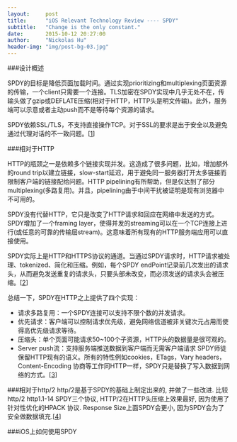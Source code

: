 ```yaml
---
layout:     post
title:      "iOS Relevant Technology Review ---- SPDY"
subtitle:   "Change is the only constant."
date:       2015-10-12 20:27:00
author:     "Nickolas Hu"
header-img: "img/post-bg-03.jpg"
---
```


###设计概述

SPDY的目标是降低页面加载时间。通过实现prioritizing和multiplexing页面资源的传输，一个client只需要一个连接。TLS加密在SPDY实现中几乎无处不在，传输头做了gzip或DEFLATE压缩(相对于HTTP，HTTP头是明文传输)。此外，服务端可以示意或者主动push而不是等待每个资源的请求。

SPDY依赖SSL/TLS，不支持直接操作TCP。对于SSL的要求是出于安全以及避免通过代理对话的不一致问题。[[1]]


###相对于HTTP

HTTP的瓶颈之一是依赖多个链接实现并发。这造成了很多问题，比如，增加额外的round trip以建立链接，slow-start延迟，用于避免同一服务器打开太多链接而限制客户端的链接配给问题。HTTP pipelining有所帮助，但是仅达到了部分multiplexing(多路复用)。并且，pipelining由于中间干扰被证明是现有浏览器中不可用的。

SPDY没有代替HTTP，它只是改变了HTTP请求和回应在网络中发送的方式。
SPDY增加了一个framing layer，使得并发的streaming可以在一个TCP连接上进行(或任意的可靠的传输层stream)。这意味着所有现有的HTTP服务端应用可以直接使用。

SPDY实际上是HTTP和HTTPS协议的通道。当通过SPDY请求时，HTTP请求被处理、tokenized、简化和压缩。例如，每个SPDY endPoint记录前几次发出的请求头，从而避免发送重复的请求头，只要头部未改变，而必须发送的请求头会被压缩。[[2]]

总结一下，SPDY在HTTP之上提供了四个实现：
- 请求多路复用：一个SPDY连接可以支持不限个数的并发请求。
- 优先请求：客户端可以控制请求优先级，避免网络信道被非关键次元占用而使得高优先级请求等待。
- 压缩头：单个页面可能请求50~100个子资源，HTTP头的数据量是很可观的。
- Server push流：支持服务端推送数据到客户端而无需客户端请求
SPDY师徒保留HTTP现有的语义。所有的特性例如cookies，ETags，Vary headers，Content-Encoding 协商等工作同HTTP一样，SPDY只是替换了写入数据到网络的方式。[[3]]

###相对于http/2
http/2是基于SPDY的基础上制定出来的, 并做了一些改进. 比较http/2 http1.1-14 SPDY三个协议, HTTP/2在HTTP头压缩上效果最好, 因为使用了针对性优化的HPACK 协议. Response Size上面SPDY会更小, 因为SPDY会为了安全做数据填充.[[4]] 

###iOS上如何使用SPDY

[1]:  http://en.wikipedia.org/wiki/SPDY#Design
[2]:  http://en.wikipedia.org/wiki/SPDY#Relation_to_HTTP
[3]:  http://www.chromium.org/spdy/spdy-protocol/spdy-protocol-draft3-1
[4]:  https://blog.httpwatch.com/2015/01/16/a-simple-performance-comparison-of-https-spdy-and-http2/comment-page-1/

